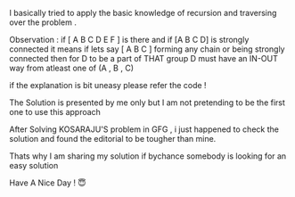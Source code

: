 I basically tried to apply the basic knowledge of recursion and traversing 
over the problem .

Observation : if [ A B C D E F ] is there and if [A B C D] is strongly 
connected it means if lets say [ A B C ] forming any chain or being strongly
connected then for D to be a part of THAT group D must have an IN-OUT
way from atleast one of (A , B , C)

if the explanation is bit uneasy please refer the code !

The Solution is presented by me only but I am not pretending to be the first
one to use this approach

After Solving KOSARAJU'S problem in GFG , i just happened to check the
solution and found the editorial to be tougher than mine.

Thats why I am sharing my solution if bychance somebody is looking for an 
easy solution 

Have A Nice Day ! 😇

